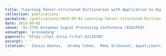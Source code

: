 ```yaml
---
title: "Learning Tensor-structured Dictionaries with Application to Hyperspectral Image Denoising"
collection: publications
permalink: /publications/2019-09-01-Learning-Tensor-structured-Dictionaries-with-Application-to-Hyperspectral-Image-Denoising
date: 2019-09-01
venue: 'In 27th European Signal Processing Conference (EUSIPCO)'
venuetype: 'proceeding'
paperurl: 'https://hal.inria.fr/hal-02126782'
excerpt: ' '
citation: ' Cassio Dantas,  Jérémy Cohen,  Rémi Gribonval, &quot;Learning Tensor-structured Dictionaries with Application to Hyperspectral Image Denoising.&quot; In 27th European Signal Processing Conference (EUSIPCO), 2019.'
---
```

